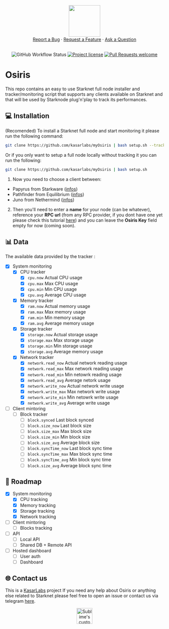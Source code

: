 <div align="center">
  <img src="https://i.ibb.co/bPKp1wb/osiris.png" height="100" width="100">
  <br />
  <a href="https://github.com/kasarlabs/osiris/issues/new?assignees=&labels=bug&template=01_BUG_REPORT.md&title=bug%3A+">Report a Bug</a>
  ·
  <a href="https://github.com/kasarlabs/osiris/issues/new?assignees=&labels=enhancement&template=02_FEATURE_REQUEST.md&title=feat%3A+">Request a Feature</a>
  ·
  <a href="https://github.com/kasarlabs/osiris/discussions">Ask a Question</a>
</div>

<div align="center">
<br />

![GitHub Workflow Status](https://img.shields.io/github/actions/workflow/status/kasarlabs/osiris/ci.yml?branch=main)
[![Project license](https://img.shields.io/github/license/kasarlabs/osiris.svg?style=flat-square)](LICENSE)
[![Pull Requests welcome](https://img.shields.io/badge/PRs-welcome-ff69b4.svg?style=flat-square)](https://github.com/kasarlabs/osiris/issues?q=is%3Aissue+is%3Aopen+label%3A%22help+wanted%22)

</div>

# Osiris

This repo contains an easy to use Starknet full node installer and tracker/monitoring script that supports any clients available on Starknet and that will be used by Starknode plug'n'play to track its performances.

## 💻 Installation

(Recomended) To install a Starknet full node and start monitoring it please run the following command:
```bash
git clone https://github.com/kasarlabs/myOsiris | bash setup.sh --track
```
Or if you only want to setup a full node locally without tracking it you can run the following:
```bash
git clone https://github.com/kasarlabs/myOsiris | bash setup.sh
```

1. Now you need to choose a client between:
- Papyrus from Starkware ([infos](https://github.com/starkware-libs/papyrus))
- Pathfinder from Equilibrium ([infos](https://github.com/eqlabs/pathfinder))
- Juno from Nethermind ([infos](https://github.com/NethermindEth/juno))

2. Then you'll need to enter a **name** for your node (can be whatever), reference your **RPC url** (from any RPC provider, if you dont have one yet please check this tutorial [here](https://blog.infura.io/post/getting-started-with-infuras-ethereum-api)) and you can leave the **Osiris Key** field empty for now (coming soon).

## 📊 Data

The available data provided by the tracker :

* [X] System monitoring
    * [X] CPU tracker
      * [X] `cpu.now` Actual CPU usage
      * [X] `cpu.max` Max CPU usage
      * [X] `cpu.min` Min CPU usage
      * [X] `cpu.avg` Average CPU usage
    * [X] Memory tracker
      * [X] `ram.now` Actual memory usage
      * [X] `ram.max` Max memory usage
      * [X] `ram.min` Min memory usage
      * [X] `ram.avg` Average memory usage
    * [X] Storage tracker
      * [X] `storage.now` Actual storage usage
      * [X] `storage.max` Max storage usage
      * [X] `storage.min` Min storage usage
      * [X] `storage.avg` Average memory usage
    * [X] Network tracker
      * [X] `network.read_now` Actual network reading usage
      * [X] `network.read_max` Max network reading usage
      * [X] `network.read_min` Min netowrk reading usage
      * [X] `network.read_avg` Average netork usage
      * [X] `network.write_now` Actual network write usage
      * [X] `network.write_max` Max network write usage
      * [X] `network.write_min` Min netowrk write usage
      * [X] `network.write_avg` Average write usage
* [ ] Client mintoring
    * [ ] Block tracker
      * [ ] `block.synced` Last block synced
      * [ ] `block.size_now` Last block size
      * [ ] `block.size_max` Max block size
      * [ ] `block.size_min` Min block size
      * [ ] `block.size_avg` Average block size
      * [ ] `block.syncTime_now` Last block sync time
      * [ ] `block.syncTime_max` Max block sync time
      * [ ] `block.syncTime_avg` Min block sync time
      * [ ] `block.size_avg` Average block sync time

## 📍 Roadmap

* [X] System monitoring
    * [X] CPU tracking
    * [X] Memory tracking
    * [X] Storage tracking
    * [X] Network tracking
* [ ] Client mintoring
    * [ ] Blocks tracking
* [ ] API
    * [ ] Local API
    * [ ] Shared DB + Remote API
* [ ] Hosted dashboard
    * [ ] User auth
    * [ ] Dashboard
## 🌐 Contact us

This is a [KasarLabs](https://twitter.com/kasarlabs) project If you need any help about Osiris or anything else related to Starknet please feel free to open an issue or contact us via telegram [here](https://t.me/antiyro).

<p align="center">
  <img src="https://i.ibb.co/BNjdJdg/Kasarlabs-logo.png" height="50" width="50" alt="Sublime's custom image"/>
</p>